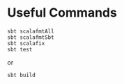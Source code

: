 # Useful Commands

```shell
sbt scalafmtAll
sbt scalafmtSbt
sbt scalafix
sbt test
```

or

```shell
sbt build
```

